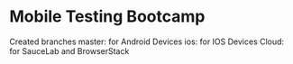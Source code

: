 # Mobile Testing Bootcamp

Created branches
master: for Android Devices
ios: for IOS Devices
Cloud: for SauceLab and BrowserStack
